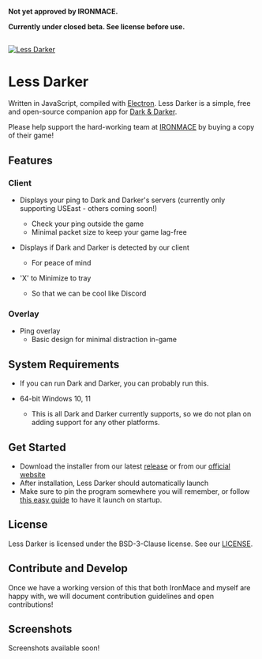 **Not yet approved by IRONMACE.**

**Currently under closed beta. See license before use.**

##

[![Less Darker](https://github.com/less-darker/less-darker/blob/9300d800d30d28d2dfbc2db145aaccab9043777a/app/assets/images/less-darker.png)](https://lessdarker.com)

# Less Darker

Written in JavaScript, compiled with [Electron]([https://www.electronjs.org/](https://github.com/electron/electron)). Less Darker is a simple, free and open-source companion app for [Dark & Darker](https://darkanddarker.com/).

Please help support the hard-working team at [IRONMACE](https://www.ironmace.com/) by buying a copy of their game!

## Features
  ### Client
  
  - Displays your ping to Dark and Darker's servers (currently only supporting USEast - others coming soon!)
    - Check your ping outside the game
    - Minimal packet size to keep your game lag-free

  - Displays if Dark and Darker is detected by our client
    - For peace of mind

  - 'X' to Minimize to tray
    - So that we can be cool like Discord

  ### Overlay
  
  - Ping overlay
    - Basic design for minimal distraction in-game

## System Requirements

- If you can run Dark and Darker, you can probably run this.

- 64-bit Windows 10, 11
  - This is all Dark and Darker currently supports, so we do not plan on adding support for any other platforms.

## Get Started
- Download the installer from our latest [release](https://github.com/less-darker/less-darker/releases) or from our [official website](https://lessdarker.com)
- After installation, Less Darker should automatically launch
- Make sure to pin the program somewhere you will remember, or follow [this easy guide](https://support.microsoft.com/en-us/windows/add-an-app-to-run-automatically-at-startup-in-windows-10-150da165-dcd9-7230-517b-cf3c295d89dd) to have it launch on startup.

## License
Less Darker is licensed under the BSD-3-Clause license. See our [LICENSE](https://github.com/less-darker/less-darker/blob/main/LICENSE).

## Contribute and Develop
Once we have a working version of this that both IronMace and myself are happy with, we will document contribution guidelines and open contributions!

## Screenshots
Screenshots available soon!

